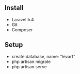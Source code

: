 
## Install

- Laravel 5.4
- Git
- Composer

## Setup

- create database, name: "levart"
- php artisan migrate
- php artisan serve

